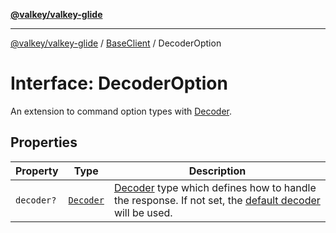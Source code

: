 [**@valkey/valkey-glide**](../../README.md)

***

[@valkey/valkey-glide](../../modules.md) / [BaseClient](../README.md) / DecoderOption

# Interface: DecoderOption

An extension to command option types with [Decoder](../enumerations/Decoder.md).

## Properties

| Property | Type | Description |
| ------ | ------ | ------ |
| <a id="decoder"></a> `decoder?` | [`Decoder`](../enumerations/Decoder.md) | [Decoder](../enumerations/Decoder.md) type which defines how to handle the response. If not set, the [default decoder](BaseClientConfiguration.md#defaultdecoder) will be used. |
